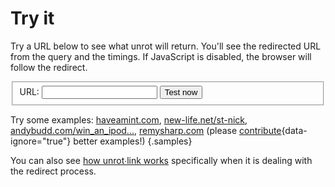 # Try it

Try a URL below to see what unrot will return. You'll see the redirected URL from the query and the timings. If JavaScript is disabled, the browser will follow the redirect.

<form id="try-form" action="/" method="get">
  <fieldset class="flex-fields">
    <label for="url">URL: </label>
    <input name="url" id="url" type="url">
    <input name="timeout" type="hidden" value="5000">
    <button>Test now</button>
  </fieldset>
</form>
<output></output>

Try some examples: [haveamint.com](https://haveamint.com), [new-life.net/st-nick](http://www.new-life.net/st-nick.htm), [andybudd.com/win_an_ipod...](http://www.andybudd.com/archives/2006/12/win_an_ipod_nano_with_css_mastery_this_christmas/index.php), [remysharp.com](https://remysharp.com) (please [contribute](https://github.com/remy/unrot.link/issues/new){data-ignore="true"} better examples!) {.samples}

You can also see [how  unrot∙link works](/docs/how) specifically when it is dealing with the redirect process.

<script src="/static/try.js"></script>
<script src="/static/redirect.js"></script>
